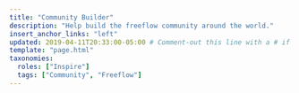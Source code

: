 ```yaml
---
title: "Community Builder"
description: "Help build the freeflow community around the world."
insert_anchor_links: "left"
updated: 2019-04-11T20:33:00-05:00 # Comment-out this line with a # if content is unchanged
template: "page.html"
taxonomies:
  roles: ["Inspire"]
  tags: ["Community", "Freeflow"]
---
```

